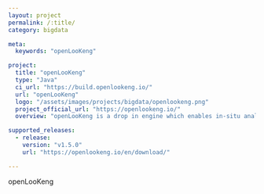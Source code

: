 ```yaml
---
layout: project
permalink: /:title/
category: bigdata

meta:
  keywords: "openLooKeng"

project:
  title: "openLooKeng"
  type: "Java"
  ci_url: "https://build.openlookeng.io/"
  url: "openLooKeng"
  logo: "/assets/images/projects/bigdata/openlookeng.png"
  project_official_url: "https://openlookeng.io/"
  overview: "openLooKeng is a drop in engine which enables in-situ analytics on any data, anywhere, including geographically remote data sources. It provides a global view of all of your data via its SQL 2003 interface. With high availability, auto-scaling, built-in caching and indexing support, openLooKeng is ready for enterprise workload with required reliability."

supported_releases:
  - release:
    version: "v1.5.0"
    url: "https://openlookeng.io/en/download/" 

---
```


<p>openLooKeng</p>
